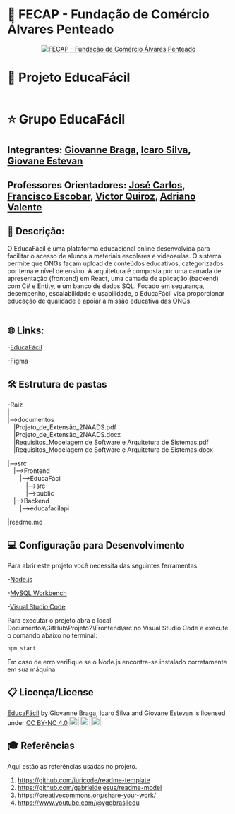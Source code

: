 # 💚 FECAP - Fundação de Comércio Álvares Penteado

<p align="center">
<a href= "https://www.fecap.br/"><img src="https://encrypted-tbn0.gstatic.com/images?q=tbn:ANd9GcRhZPrRa89Kma0ZZogxm0pi-tCn_TLKeHGVxywp-LXAFGR3B1DPouAJYHgKZGV0XTEf4AE&usqp=CAU" alt="FECAP - Fundação de Comércio Álvares Penteado" border="0"></a>
</p>


# 📘 Projeto EducaFácil
<p align="center">
<a href= ""><img src="https://img.freepik.com/psd-gratuitas/ilustracao-3d-para-leitura-com-livros-essenciais_23-2151295076.jpg" alt="" border="0"></a>
</p>

# ⭐ Grupo EducaFácil

## Integrantes: <a href="https://www.linkedin.com/in/giovanne-braga-0a4288280/">Giovanne Braga</a>, <a href="https://www.linkedin.com/in/icaro-luis-dellalo-silva-b8ab60304/">Icaro Silva</a>, <a href="https://www.linkedin.com/in/giovane-estevan-santos-ramos/">Giovane Estevan</a>

## Professores Orientadores: <a href="https://www.linkedin.com/in/jos%C3%A9-carlos-buesso-jr-15462234/">José Carlos</a>, <a href="https://www.linkedin.com/in/francisco-escobar/">Francisco Escobar</a>, <a href="https://www.linkedin.com/in/victorbarq/">Victor Quiroz</a>, <a href="https://www.linkedin.com/in/adriano-valente-534576135/">Adriano Valente</a>

## 📜 Descrição:

O EducaFácil é uma plataforma educacional online desenvolvida para facilitar o acesso de alunos a materiais escolares e videoaulas. O sistema permite que ONGs façam upload de conteúdos educativos, categorizados por tema e nível de ensino. A arquitetura é composta por uma camada de apresentação (frontend) em React, uma camada de aplicação (backend) com C# e Entity, e um banco de dados SQL. Focado em segurança, desempenho, escalabilidade e usabilidade, o EducaFácil visa proporcionar educação de qualidade e apoiar a missão educativa das ONGs.
<br><br>

## 🌐 Links:

<p>-<a href="https://educafacil.netlify.app">EducaFácil</a></p>
<p>-<a href="https://www.figma.com/design/isxIFqF9DUj6ln5EzYv3Ab/Site_PI?node-id=0-1&t=misdRTJAiUWgafaZ-1">Figma</a></p>

## 🛠 Estrutura de pastas

-Raiz<br>
|<br>
|-->documentos<br>
 &emsp;|Projeto_de_Extensão_2NAADS.pdf<br>
 &emsp;|Projeto_de_Extensão_2NAADS.docx<br>
 &emsp;|Requisitos_Modelagem de Software e Arquitetura de Sistemas.pdf<br>
 &emsp;|Requisitos_Modelagem de Software e Arquitetura de Sistemas.docx<br>
 
|-->src<br>
 &emsp;|-->Frontend<br>
 &emsp;&emsp;|-->EducaFácil<br>
 &emsp;&emsp;&emsp;|-->src<br>
 &emsp;&emsp;&emsp;|-->public<br>
 &emsp;|-->Backend<br>
 &emsp;&emsp;|-->educafacilapi<br>

|readme.md<br>

## 💻 Configuração para Desenvolvimento

Para abrir este projeto você necessita das seguintes ferramentas:

<p>-<a href="https://nodejs.org/en">Node.js</a></p>
<p>-<a href="https://www.mysql.com/">MySQL Workbench</a></p>
<p>-<a href="https://code.visualstudio.com/">Visual Studio Code</a></p>

<P>Para executar o projeto abra o local Documentos\GitHub\Projeto2\Frontend\src no Visual Studio Code e execute o comando abaixo no terminal:</P>

```sh
npm start
```
<P>Em caso de erro verifique se o Node.js encontra-se instalado corretamente em sua máquina.</P>

## 📋 Licença/License

<p xmlns:cc="http://creativecommons.org/ns#" xmlns:dct="http://purl.org/dc/terms/"><a property="dct:title" rel="cc:attributionURL" href="https://github.com/2024-1-NADS2/Projeto2">EducaFácil</a> by <span property="cc:attributionName">Giovanne Braga, Icaro Silva and Giovane Estevan</span> is licensed under <a href="https://creativecommons.org/licenses/by-nc/4.0/?ref=chooser-v1" target="_blank" rel="license noopener noreferrer" style="display:inline-block;">CC BY-NC 4.0<img style="height:22px!important;margin-left:3px;vertical-align:text-bottom;" src="https://mirrors.creativecommons.org/presskit/icons/cc.svg?ref=chooser-v1" alt=""><img style="height:22px!important;margin-left:3px;vertical-align:text-bottom;" src="https://mirrors.creativecommons.org/presskit/icons/by.svg?ref=chooser-v1" alt=""><img style="height:22px!important;margin-left:3px;vertical-align:text-bottom;" src="https://mirrors.creativecommons.org/presskit/icons/nc.svg?ref=chooser-v1" alt=""></a></p>

## 🎓 Referências

Aqui estão as referências usadas no projeto.

1. <https://github.com/iuricode/readme-template>
2. <https://github.com/gabrieldejesus/readme-model>
3. <https://creativecommons.org/share-your-work/>
4. <https://www.youtube.com/@yggbrasiledu>
